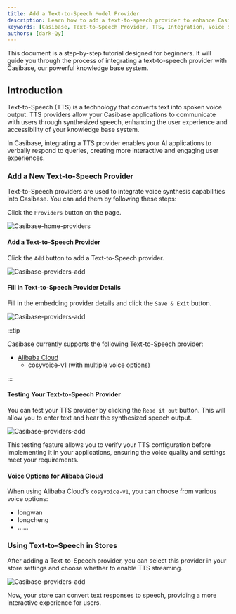```yaml
---
title: Add a Text-to-Speech Model Provider
description: Learn how to add a text-to-speech provider to enhance Casibase functionality.
keywords: [Casibase, Text-to-Speech Provider, TTS, Integration, Voice Synthesis]
authors: [dark-Qy]
---
```


This document is a step-by-step tutorial designed for beginners. It will guide you through the process of integrating a text-to-speech provider with Casibase, our powerful knowledge base system.

## Introduction

Text-to-Speech (TTS) is a technology that converts text into spoken voice output. TTS providers allow your Casibase applications to communicate with users through synthesized speech, enhancing the user experience and accessibility of your knowledge base system.

In Casibase, integrating a TTS provider enables your AI applications to verbally respond to queries, creating more interactive and engaging user experiences.

### Add a New Text-to-Speech Provider

Text-to-Speech providers are used to integrate voice synthesis capabilities into Casibase. You can add them by following these steps:

Click the `Providers` button on the page.

![Casibase-home-providers](/img/walkthrough-guides/casibase-home-providers.png)

#### Add a Text-to-Speech Provider

Click the `Add` button to add a Text-to-Speech provider.

![Casibase-providers-add](/img/walkthrough-guides/casibase-providers-add.png)

#### Fill in Text-to-Speech Provider Details

Fill in the embedding provider details and click the `Save & Exit` button.

![Casibase-providers-add](/img/walkthrough-guides/casibase-text-to-speech-form.png)

:::tip

Casibase currently supports the following Text-to-Speech provider:

- [Alibaba Cloud](https://www.alibabacloud.com/product/intelligent-speech-interaction)
  - cosyvoice-v1 (with multiple voice options)

:::
#### Testing Your Text-to-Speech Provider
You can test your TTS provider by clicking the `Read it out` button. This will allow you to enter text and hear the synthesized speech output.

![Casibase-providers-add](/img/walkthrough-guides/casibase-text-to-speech-test.png)

This testing feature allows you to verify your TTS configuration before implementing it in your applications, ensuring the voice quality and settings meet your requirements.


#### Voice Options for Alibaba Cloud

When using Alibaba Cloud's `cosyvoice-v1`, you can choose from various voice options:

- longwan
- longcheng
- ......

### Using Text-to-Speech in Stores

After adding a Text-to-Speech provider, you can select this provider in your store settings and choose whether to enable TTS streaming.

![Casibase-providers-add](/img/walkthrough-guides/casibase-text-to-speech-stream-mode.png)

Now, your store can convert text responses to speech, providing a more interactive experience for users.
